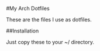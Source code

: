 #My Arch Dotfiles


These are the files I use as dotfiles.

##Installation

Just copy these to your ~/ directory.

